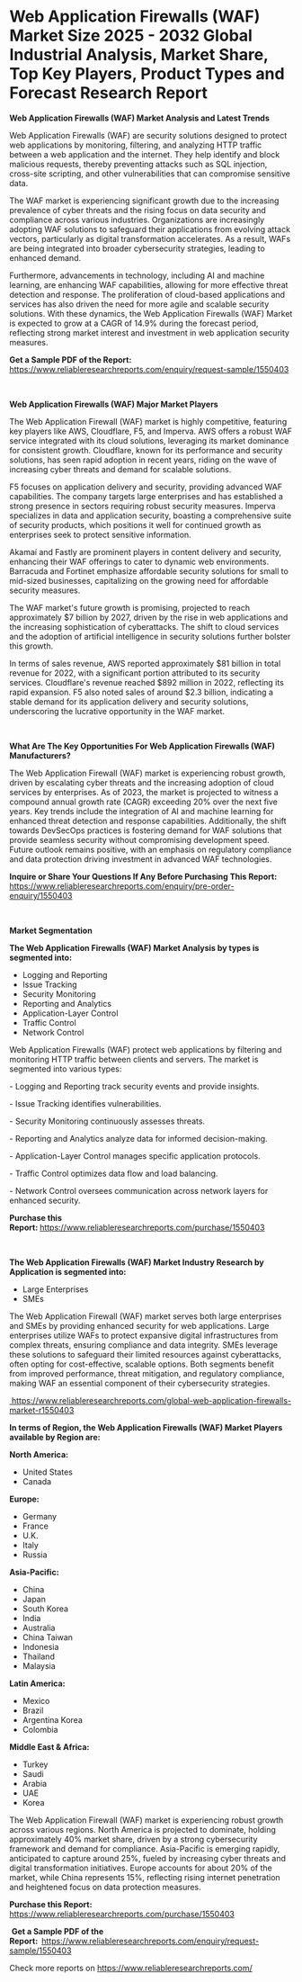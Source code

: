 <p><h1>Web Application Firewalls (WAF) Market Size 2025 - 2032 Global Industrial Analysis, Market Share, Top Key Players, Product Types and Forecast Research Report</h1></p><p><strong>Web Application Firewalls (WAF) Market Analysis and Latest Trends</strong></p>
<p><p>Web Application Firewalls (WAF) are security solutions designed to protect web applications by monitoring, filtering, and analyzing HTTP traffic between a web application and the internet. They help identify and block malicious requests, thereby preventing attacks such as SQL injection, cross-site scripting, and other vulnerabilities that can compromise sensitive data.</p><p>The WAF market is experiencing significant growth due to the increasing prevalence of cyber threats and the rising focus on data security and compliance across various industries. Organizations are increasingly adopting WAF solutions to safeguard their applications from evolving attack vectors, particularly as digital transformation accelerates. As a result, WAFs are being integrated into broader cybersecurity strategies, leading to enhanced demand.</p><p>Furthermore, advancements in technology, including AI and machine learning, are enhancing WAF capabilities, allowing for more effective threat detection and response. The proliferation of cloud-based applications and services has also driven the need for more agile and scalable security solutions. With these dynamics, the Web Application Firewalls (WAF) Market is expected to grow at a CAGR of 14.9% during the forecast period, reflecting strong market interest and investment in web application security measures.</p></p>
<p><strong>Get a Sample PDF of the Report:&nbsp;</strong> <a href="https://www.reliableresearchreports.com/enquiry/request-sample/1550403?utm_campaign=3315&utm_medium=2&utm_source=Github&utm_content=ia&utm_term=23032025&utm_id=web-application-firewalls-waf">https://www.reliableresearchreports.com/enquiry/request-sample/1550403</a></p>
<p>&nbsp;</p>
<p><strong>Web Application Firewalls (WAF) Major Market Players</strong></p>
<p><p>The Web Application Firewall (WAF) market is highly competitive, featuring key players like AWS, Cloudflare, F5, and Imperva. AWS offers a robust WAF service integrated with its cloud solutions, leveraging its market dominance for consistent growth. Cloudflare, known for its performance and security solutions, has seen rapid adoption in recent years, riding on the wave of increasing cyber threats and demand for scalable solutions.</p><p>F5 focuses on application delivery and security, providing advanced WAF capabilities. The company targets large enterprises and has established a strong presence in sectors requiring robust security measures. Imperva specializes in data and application security, boasting a comprehensive suite of security products, which positions it well for continued growth as enterprises seek to protect sensitive information.</p><p>Akamaí and Fastly are prominent players in content delivery and security, enhancing their WAF offerings to cater to dynamic web environments. Barracuda and Fortinet emphasize affordable security solutions for small to mid-sized businesses, capitalizing on the growing need for affordable security measures.</p><p>The WAF market's future growth is promising, projected to reach approximately $7 billion by 2027, driven by the rise in web applications and the increasing sophistication of cyberattacks. The shift to cloud services and the adoption of artificial intelligence in security solutions further bolster this growth.</p><p>In terms of sales revenue, AWS reported approximately $81 billion in total revenue for 2022, with a significant portion attributed to its security services. Cloudflare's revenue reached $892 million in 2022, reflecting its rapid expansion. F5 also noted sales of around $2.3 billion, indicating a stable demand for its application delivery and security solutions, underscoring the lucrative opportunity in the WAF market.</p></p>
<p>&nbsp;</p>
<p><strong>What Are The Key Opportunities For Web Application Firewalls (WAF) Manufacturers?</strong></p>
<p><p>The Web Application Firewall (WAF) market is experiencing robust growth, driven by escalating cyber threats and the increasing adoption of cloud services by enterprises. As of 2023, the market is projected to witness a compound annual growth rate (CAGR) exceeding 20% over the next five years. Key trends include the integration of AI and machine learning for enhanced threat detection and response capabilities. Additionally, the shift towards DevSecOps practices is fostering demand for WAF solutions that provide seamless security without compromising development speed. Future outlook remains positive, with an emphasis on regulatory compliance and data protection driving investment in advanced WAF technologies.</p></p>
<p><strong>Inquire or Share Your Questions If Any Before Purchasing This Report:</strong> <a href="https://www.reliableresearchreports.com/enquiry/pre-order-enquiry/1550403?utm_campaign=3315&utm_medium=2&utm_source=Github&utm_content=ia&utm_term=23032025&utm_id=web-application-firewalls-waf">https://www.reliableresearchreports.com/enquiry/pre-order-enquiry/1550403</a></p>
<p>&nbsp;</p>
<p><strong>Market Segmentation</strong></p>
<p><strong>The Web Application Firewalls (WAF) Market Analysis by types is segmented into:</strong></p>
<p><ul><li>Logging and Reporting</li><li>Issue Tracking</li><li>Security Monitoring</li><li>Reporting and Analytics</li><li>Application-Layer Control</li><li>Traffic Control</li><li>Network Control</li></ul></p>
<p><p>Web Application Firewalls (WAF) protect web applications by filtering and monitoring HTTP traffic between clients and servers. The market is segmented into various types: </p><p>- Logging and Reporting track security events and provide insights. </p><p>- Issue Tracking identifies vulnerabilities. </p><p>- Security Monitoring continuously assesses threats. </p><p>- Reporting and Analytics analyze data for informed decision-making. </p><p>- Application-Layer Control manages specific application protocols. </p><p>- Traffic Control optimizes data flow and load balancing. </p><p>- Network Control oversees communication across network layers for enhanced security.</p></p>
<p><strong>Purchase this Report:&nbsp;</strong><a href="https://www.reliableresearchreports.com/purchase/1550403?utm_campaign=3315&utm_medium=2&utm_source=Github&utm_content=ia&utm_term=23032025&utm_id=web-application-firewalls-waf">https://www.reliableresearchreports.com/purchase/1550403</a></p>
<p>&nbsp;</p>
<p><strong>The Web Application Firewalls (WAF) Market Industry Research by Application is segmented into:</strong></p>
<p><ul><li>Large Enterprises</li><li>SMEs</li></ul></p>
<p><p>The Web Application Firewall (WAF) market serves both large enterprises and SMEs by providing enhanced security for web applications. Large enterprises utilize WAFs to protect expansive digital infrastructures from complex threats, ensuring compliance and data integrity. SMEs leverage these solutions to safeguard their limited resources against cyberattacks, often opting for cost-effective, scalable options. Both segments benefit from improved performance, threat mitigation, and regulatory compliance, making WAF an essential component of their cybersecurity strategies.</p></p>
<p><a href="https://www.reliableresearchreports.com/global-web-application-firewalls-market-r1550403?utm_campaign=3315&utm_medium=2&utm_source=Github&utm_content=ia&utm_term=23032025&utm_id=web-application-firewalls-waf">&nbsp;https://www.reliableresearchreports.com/global-web-application-firewalls-market-r1550403</a></p>
<p><strong>In terms of Region, the Web Application Firewalls (WAF) Market Players available by Region are:</strong></p>
<p>
    <p> <strong> North America: </strong>
        <ul>
            <li>United States</li>
            <li>Canada</li>
        </ul>
        </p> 
    <p> <strong> Europe: </strong>
        <ul>
            <li>Germany</li>
            <li>France</li>
            <li>U.K.</li>
            <li>Italy</li>
            <li>Russia</li>
        </ul>
        </p> 
    <p> <strong> Asia-Pacific: </strong>
        <ul>
            <li>China</li>
            <li>Japan</li>
            <li>South Korea</li>
            <li>India</li>
            <li>Australia</li>
            <li>China Taiwan</li>
            <li>Indonesia</li>
            <li>Thailand</li>
            <li>Malaysia</li>
        </ul>
        </p> 
    <p> <strong> Latin America: </strong>
        <ul>
            <li>Mexico</li>
            <li>Brazil</li>
            <li>Argentina Korea</li>
            <li>Colombia</li>
        </ul>
        </p> 
    <p> <strong> Middle East & Africa: </strong>
        <ul>
            <li>Turkey</li>
            <li>Saudi</li>
            <li>Arabia</li>
            <li>UAE</li>
            <li>Korea</li>
        </ul>
    </p>
    </p>
<p><p>The Web Application Firewall (WAF) market is experiencing robust growth across various regions. North America is projected to dominate, holding approximately 40% market share, driven by a strong cybersecurity framework and demand for compliance. Asia-Pacific is emerging rapidly, anticipated to capture around 25%, fueled by increasing cyber threats and digital transformation initiatives. Europe accounts for about 20% of the market, while China represents 15%, reflecting rising internet penetration and heightened focus on data protection measures.</p></p>
<p><strong>Purchase this Report: </strong><a href="https://www.reliableresearchreports.com/purchase/1550403?utm_campaign=3315&utm_medium=2&utm_source=Github&utm_content=ia&utm_term=23032025&utm_id=web-application-firewalls-waf">https://www.reliableresearchreports.com/purchase/1550403</a></p>
<p>&nbsp;<strong>Get a Sample PDF of the Report:&nbsp;&nbsp;</strong><a href="https://www.reliableresearchreports.com/enquiry/request-sample/1550403?utm_campaign=3315&utm_medium=2&utm_source=Github&utm_content=ia&utm_term=23032025&utm_id=web-application-firewalls-waf">https://www.reliableresearchreports.com/enquiry/request-sample/1550403</a></p>
<p><strong></strong></p>
<p>Check more reports on <a href="https://www.reliableresearchreports.com/?utm_campaign=3315&utm_medium=2&utm_source=Github&utm_content=ia&utm_term=23032025&utm_id=web-application-firewalls-waf">https://www.reliableresearchreports.com/</a></p>